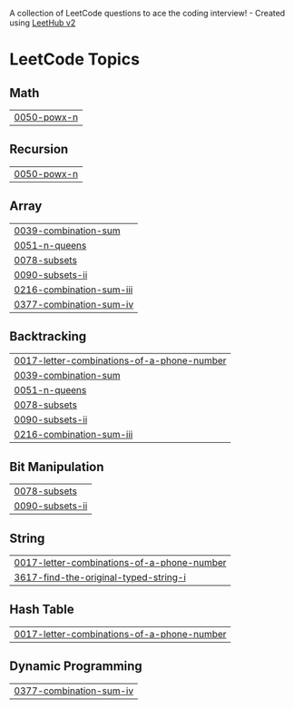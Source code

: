 A collection of LeetCode questions to ace the coding interview! - Created using [LeetHub v2](https://github.com/arunbhardwaj/LeetHub-2.0)
<!---LeetCode Topics Start-->
# LeetCode Topics
## Math
|  |
| ------- |
| [0050-powx-n](https://github.com/Varun15723/DSA-programs/tree/master/0050-powx-n) |
## Recursion
|  |
| ------- |
| [0050-powx-n](https://github.com/Varun15723/DSA-programs/tree/master/0050-powx-n) |
## Array
|  |
| ------- |
| [0039-combination-sum](https://github.com/Varun15723/DSA-programs/tree/master/0039-combination-sum) |
| [0051-n-queens](https://github.com/Varun15723/DSA-programs/tree/master/0051-n-queens) |
| [0078-subsets](https://github.com/Varun15723/DSA-programs/tree/master/0078-subsets) |
| [0090-subsets-ii](https://github.com/Varun15723/DSA-programs/tree/master/0090-subsets-ii) |
| [0216-combination-sum-iii](https://github.com/Varun15723/DSA-programs/tree/master/0216-combination-sum-iii) |
| [0377-combination-sum-iv](https://github.com/Varun15723/DSA-programs/tree/master/0377-combination-sum-iv) |
## Backtracking
|  |
| ------- |
| [0017-letter-combinations-of-a-phone-number](https://github.com/Varun15723/DSA-programs/tree/master/0017-letter-combinations-of-a-phone-number) |
| [0039-combination-sum](https://github.com/Varun15723/DSA-programs/tree/master/0039-combination-sum) |
| [0051-n-queens](https://github.com/Varun15723/DSA-programs/tree/master/0051-n-queens) |
| [0078-subsets](https://github.com/Varun15723/DSA-programs/tree/master/0078-subsets) |
| [0090-subsets-ii](https://github.com/Varun15723/DSA-programs/tree/master/0090-subsets-ii) |
| [0216-combination-sum-iii](https://github.com/Varun15723/DSA-programs/tree/master/0216-combination-sum-iii) |
## Bit Manipulation
|  |
| ------- |
| [0078-subsets](https://github.com/Varun15723/DSA-programs/tree/master/0078-subsets) |
| [0090-subsets-ii](https://github.com/Varun15723/DSA-programs/tree/master/0090-subsets-ii) |
## String
|  |
| ------- |
| [0017-letter-combinations-of-a-phone-number](https://github.com/Varun15723/DSA-programs/tree/master/0017-letter-combinations-of-a-phone-number) |
| [3617-find-the-original-typed-string-i](https://github.com/Varun15723/DSA-programs/tree/master/3617-find-the-original-typed-string-i) |
## Hash Table
|  |
| ------- |
| [0017-letter-combinations-of-a-phone-number](https://github.com/Varun15723/DSA-programs/tree/master/0017-letter-combinations-of-a-phone-number) |
## Dynamic Programming
|  |
| ------- |
| [0377-combination-sum-iv](https://github.com/Varun15723/DSA-programs/tree/master/0377-combination-sum-iv) |
<!---LeetCode Topics End-->